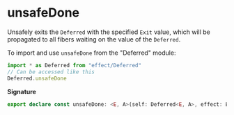 # unsafeDone

Unsafely exits the `Deferred` with the specified `Exit` value, which will be
propagated to all fibers waiting on the value of the `Deferred`.

To import and use `unsafeDone` from the "Deferred" module:

```ts
import * as Deferred from "effect/Deferred"
// Can be accessed like this
Deferred.unsafeDone
```

**Signature**

```ts
export declare const unsafeDone: <E, A>(self: Deferred<E, A>, effect: Effect.Effect<never, E, A>) => void
```
